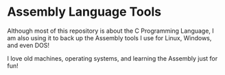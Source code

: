 # Assembly Language Tools

Although most of this repository is about the C Programming Language, I am also using it to back up the Assembly tools I use for Linux, Windows, and even DOS!

I love old machines, operating systems, and learning the Assembly just for fun!
